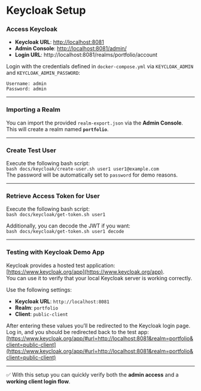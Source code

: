 # Keycloak Setup

### Access Keycloak

- **Keycloak URL**: [http://localhost:8081](http://localhost:8081)
- **Admin Console**: [http://localhost:8081/admin/](http://localhost:8081/admin)
- **Login URL**: http://localhost:8081/realms/portfolio/account

Login with the credentials defined in `docker-compose.yml` via `KEYCLOAK_ADMIN` and `KEYCLOAK_ADMIN_PASSWORD`:

```
Username: admin
Password: admin
```

---

### Importing a Realm

You can import the provided `realm-export.json` via the **Admin Console**.  
This will create a realm named **`portfolio`**.

---

### Create Test User

Execute the following bash script:  
`bash docs/keycloak/create-user.sh user1 user1@example.com`  
The password will be automatically set to `password` for demo reasons.

---

### Retrieve Access Token for User

Execute the following bash script:  
`bash docs/keycloak/get-token.sh user1`

Additionally, you can decode the JWT if you want:  
`bash docs/keycloak/get-token.sh user1 decode`

---

### Testing with Keycloak Demo App

Keycloak provides a hosted test application: [https://www.keycloak.org/app](https://www.keycloak.org/app).  
You can use it to verify that your local Keycloak server is working correctly.

Use the following settings:

- **Keycloak URL**: `http://localhost:8081`
- **Realm**: `portfolio`
- **Client**: `public-client`

After entering these values you’ll be redirected to the Keycloak login page.  
Log in, and you should be redirected back to the test app:  
[https://www.keycloak.org/app/#url=http://localhost:8081&realm=portfolio&client=public-client](https://www.keycloak.org/app/#url=http://localhost:8081&realm=portfolio&client=public-client)

---
✅ With this setup you can quickly verify both the **admin access** and a **working client login flow**.
